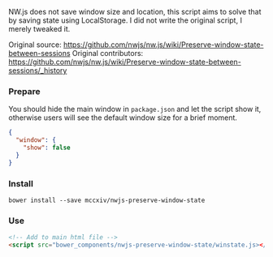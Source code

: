 NW.js does not save window size and location, this script aims to solve that by saving state using LocalStorage.
I did not write the original script, I merely tweaked it.

Original source: https://github.com/nwjs/nw.js/wiki/Preserve-window-state-between-sessions
Original contributors: https://github.com/nwjs/nw.js/wiki/Preserve-window-state-between-sessions/_history

### Prepare
You should hide the main window in ```package.json``` and let the script show it, otherwise users will see the default window size for a brief moment. 
```JSON
{
  "window": {
    "show": false
  }
}
```

### Install
```
bower install --save mccxiv/nwjs-preserve-window-state
```

### Use
```HTML
<!-- Add to main html file -->
<script src="bower_components/nwjs-preserve-window-state/winstate.js></script>
```
